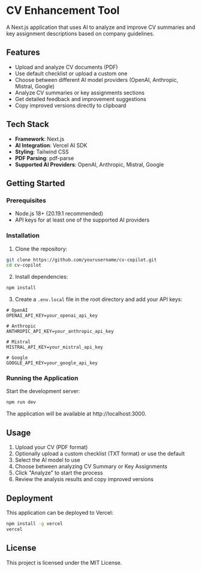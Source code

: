# CV Enhancement Tool

A Next.js application that uses AI to analyze and improve CV summaries and key assignment descriptions based on company guidelines.

## Features

- Upload and analyze CV documents (PDF)
- Use default checklist or upload a custom one
- Choose between different AI model providers (OpenAI, Anthropic, Mistral, Google)
- Analyze CV summaries or key assignments sections
- Get detailed feedback and improvement suggestions
- Copy improved versions directly to clipboard

## Tech Stack

- **Framework**: Next.js
- **AI Integration**: Vercel AI SDK
- **Styling**: Tailwind CSS
- **PDF Parsing**: pdf-parse
- **Supported AI Providers**: OpenAI, Anthropic, Mistral, Google

## Getting Started

### Prerequisites

- Node.js 18+ (20.19.1 recommended)
- API keys for at least one of the supported AI providers

### Installation

1. Clone the repository:

```bash
git clone https://github.com/yourusername/cv-copilot.git
cd cv-copilot
```

2. Install dependencies:

```bash
npm install
```

3. Create a `.env.local` file in the root directory and add your API keys:

```
# OpenAI
OPENAI_API_KEY=your_openai_api_key

# Anthropic
ANTHROPIC_API_KEY=your_anthropic_api_key

# Mistral
MISTRAL_API_KEY=your_mistral_api_key

# Google
GOOGLE_API_KEY=your_google_api_key
```

### Running the Application

Start the development server:

```bash
npm run dev
```

The application will be available at http://localhost:3000.

## Usage

1. Upload your CV (PDF format)
2. Optionally upload a custom checklist (TXT format) or use the default
3. Select the AI model to use
4. Choose between analyzing CV Summary or Key Assignments
5. Click "Analyze" to start the process
6. Review the analysis results and copy improved versions

## Deployment

This application can be deployed to Vercel:

```bash
npm install -g vercel
vercel
```

## License

This project is licensed under the MIT License.

